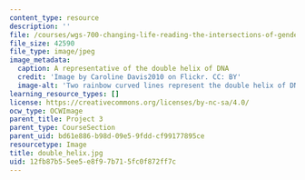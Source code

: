 ```yaml
---
content_type: resource
description: ''
file: /courses/wgs-700-changing-life-reading-the-intersections-of-gender-race-biology-and-literature-spring-2017/12fb87b55ee5e8f97b715fc0f872ff7c_double_helix.jpg
file_size: 42590
file_type: image/jpeg
image_metadata:
  caption: A representative of the double helix of DNA
  credit: 'Image by Caroline Davis2010 on Flickr. CC: BY'
  image-alt: 'Two rainbow curved lines represent the double helix of DNA. '
learning_resource_types: []
license: https://creativecommons.org/licenses/by-nc-sa/4.0/
ocw_type: OCWImage
parent_title: Project 3
parent_type: CourseSection
parent_uid: bd61e886-b98d-09e5-9fdd-cf99177895ce
resourcetype: Image
title: double_helix.jpg
uid: 12fb87b5-5ee5-e8f9-7b71-5fc0f872ff7c
---
```


